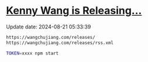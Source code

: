 [Kenny Wang is Releasing...](https://wangchujiang.com/releases/)
===

Update date: <!--GAMFC-->2024-08-21 05:33:39<!--GAMFC-END-->

```sh
https://wangchujiang.com/releases/
https://wangchujiang.com/releases/rss.xml
```

```sh
TOKEN=xxxx npm start
```
